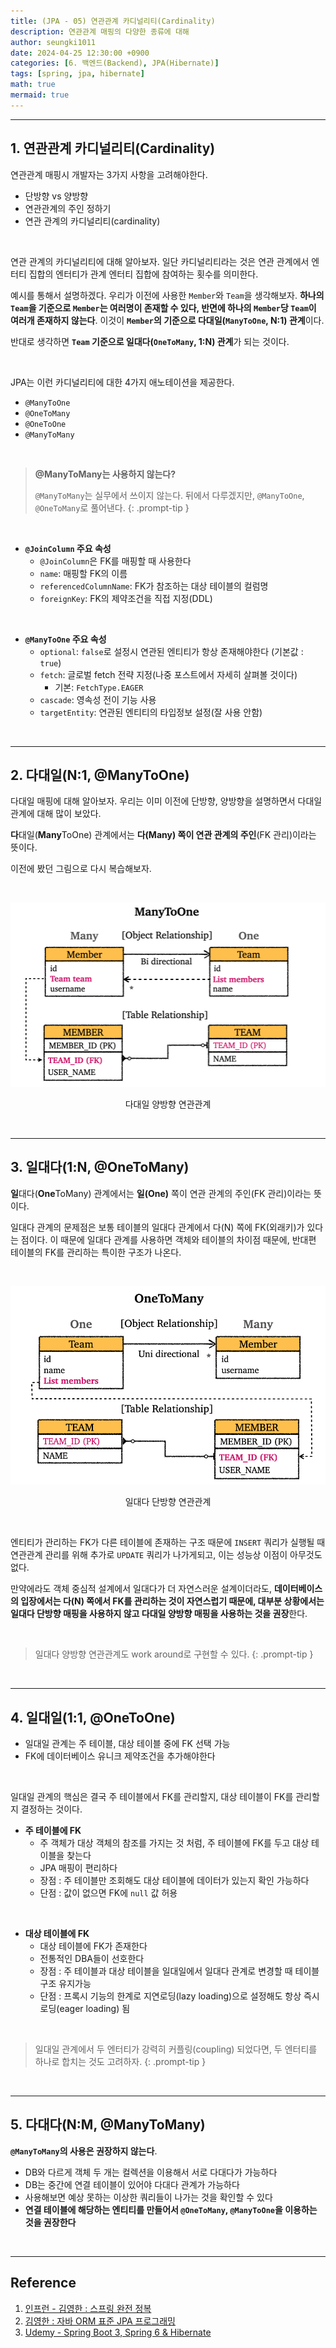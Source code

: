 ```yaml
---
title: (JPA - 05) 연관관계 카디널리티(Cardinality)
description: 연관관계 매핑의 다양한 종류에 대해
author: seungki1011
date: 2024-04-25 12:30:00 +0900
categories: [6. 백엔드(Backend), JPA(Hibernate)]
tags: [spring, jpa, hibernate]
math: true
mermaid: true
---
```


---

## 1. 연관관계 카디널리티(Cardinality)

연관관계 매핑시 개발자는 3가지 사항을 고려해야한다.

* 단방향 vs 양방향
* 연관관계의 주인 정하기
* 연관 관계의 카디널리티(cardinality)

<br>

연관 관계의 카디널리티에 대해 알아보자. 일단 카디널리티라는 것은 연관 관계에서 엔터티 집합의 엔터티가 관계 엔터티 집합에 참여하는 횟수를 의미한다.

예시를 통해서 설명하겠다. 우리가 이전에 사용한 `Member`와 `Team`을 생각해보자. **하나의 `Team`을 기준으로 `Member`는 여러명이 존재할 수 있다, 반면에 하나의 `Member`당 `Team`이 여러개 존재하지 않는다**. 이것이 **`Member`의 기준으로 다대일(`ManyToOne`, N:1) 관계**이다.

반대로 생각하면 **`Team` 기준으로 일대다(`OneToMany`, 1:N) 관계**가 되는 것이다.

<br>

JPA는 이런 카디널리티에 대한 4가지 애노테이션을 제공한다.

* `@ManyToOne`
* `@OneToMany`
* `@OneToOne`
* `@ManyToMany`

<br>

> **@ManyToMany는 사용하지 않는다?**
>
> `@ManyToMany`는 실무에서 쓰이지 않는다. 뒤에서 다루겠지만, `@ManyToOne`, `@OneToMany`로 풀어낸다.
{: .prompt-tip }

<br>

* **`@JoinColumn` 주요 속성**
  * `@JoinColumn`은 FK를 매핑할 때 사용한다
  * `name`: 매핑할 FK의 이름
  * `referencedColumnName`: FK가 참조하는 대상 테이블의 컬럼명
  * `foreignKey`: FK의 제약조건을 직접 지정(DDL)

<br>

* **`@ManyToOne` 주요 속성**
  * `optional`: `false`로 설정시 연관된 엔티티가 항상 존재해야한다 (기본값 : `true`)
  * `fetch`: 글로벌 fetch 전략 지정(나중 포스트에서 자세히 살펴볼 것이다)
    * 기본: `FetchType.EAGER`
  * `cascade`: 영속성 전이 기능 사용
  * `targetEntity`: 연관된 엔티티의 타입정보 설정(잘 사용 안함)

<br>

---

## 2. 다대일(N:1, @ManyToOne)

다대일 매핑에 대해 알아보자. 우리는 이미 이전에 단방향, 양방향을 설명하면서 다대일 관계에 대해 많이 보았다.

**다**대일(**Many**ToOne) 관계에서는 **다(Many) 쪽이 연관 관계의 주인**(FK 관리)이라는 뜻이다. 

이전에 봤던 그림으로 다시 복습해보자.

<br>

![jpa](../post_images/2024-04-25-jpa-5-cardinality/mto.png)

<p align="center">다대일 양방향 연관관계</p>

<br>

---

## 3. 일대다(1:N, @OneToMany)

**일**대다(**One**ToMany) 관계에서는 **일(One)** 쪽이 연관 관계의 주인(FK 관리)이라는 뜻이다. 

일대다 관계의 문제점은 보통 테이블의 일대다 관계에서 다(N) 쪽에 FK(외래키)가 있다는 점이다. 이 때문에 일대다 관계를 사용하면 객체와 테이블의 차이점 때문에, 반대편 테이블의 FK를 관리하는 특이한 구조가 나온다.

<br>

![jpa](../post_images/2024-04-25-jpa-5-cardinality/otm.png)

<p align="center">일대다 단방향 연관관계</p>

<br>

엔티티가 관리하는 FK가 다른 테이블에 존재하는 구조 때문에 `INSERT` 쿼리가 실행될 때 연관관계 관리를 위해 추가로 `UPDATE` 쿼리가 나가게되고, 이는 성능상 이점이 아무것도 없다.

만약에라도 객체 중심적 설계에서 일대다가 더 자연스러운 설계이더라도, **데이터베이스의 입장에서는 다(N) 쪽에서 FK를 관리하는 것이 자연스럽기 때문에, 대부분 상황에서는 일대다 단방향 매핑을 사용하지 않고 다대일 양방향 매핑을 사용하는 것을 권장**한다.

<br>

> 일대다 양방향 연관관계도 work around로 구현할 수 있다.
{: .prompt-tip }

<br>

---

## 4. 일대일(1:1, @OneToOne)

* 일대일 관계는 주 테이블, 대상 테이블 중에 FK 선택 가능
* FK에 데이터베이스 유니크 제약조건을 추가해야한다

<br>

일대일 관계의 핵심은 결국 주 테이블에서 FK를 관리할지, 대상 테이블이 FK를 관리할지 결정하는 것이다.

* **주 테이블에 FK**
  * 주 객체가 대상 객체의 참조를 가지는 것 처럼, 주 테이블에 FK를 두고 대상 테이블을 찾는다
  * JPA 매핑이 편리하다
  * 장점 : 주 테이블만 조회해도 대상 테이블에 데이터가 있는지 확인 가능하다
  * 단점 : 값이 없으면 FK에 `null` 값 허용

<br>

* **대상 테이블에 FK**
  * 대상 테이블에 FK가 존재한다
  * 전통적인 DBA들이 선호한다
  * 장점 : 주 테이블과 대상 테이블을 일대일에서 일대다 관계로 변경할 때 테이블 구조 유지가능
  * 단점 : 프록시 기능의 한계로 지연로딩(lazy loading)으로 설정해도 항상 즉시 로딩(eager loading) 됨

<br>

> 일대일 관계에서 두 엔터티가 강력히 커플링(coupling) 되었다면, 두 엔터티를 하나로 합치는 것도 고려하자.
{: .prompt-tip }

<br>

---

## 5. 다대다(N:M, @ManyToMany)

**`@ManyToMany`의 사용은 권장하지 않는다**.

* DB와 다르게 객체 두 개는 컬렉션을 이용해서 서로 다대다가 가능하다
* DB는 중간에 연결 테이블이 있어야 다대다 관계가 가능하다
* 사용해보면 예상 못하는 이상한 쿼리들이 나가는 것을 확인할 수 있다
* **연결 테이블에 해당하는 엔티티를 만들어서 `@OneToMany`, `@ManyToOne`을 이용하는 것을 권장한다**

<br>

---

## Reference

1. [인프런 - 김영한 : 스프링 완전 정복](https://www.inflearn.com/roadmaps/373)
2. [김영한 : 자바 ORM 표준 JPA 프로그래밍](https://product.kyobobook.co.kr/detail/S000000935744)
3. [Udemy - Spring Boot 3, Spring 6 & Hibernate](https://www.udemy.com/course/spring-hibernate-tutorial/?couponCode=ST8MT40924)
